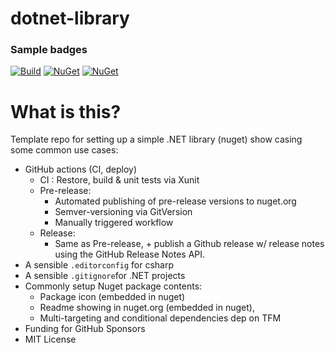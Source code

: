 # dotnet-library

### Sample badges
[![Build](https://github.com/johnkors/dotnet-library/workflows/CI/badge.svg)](https://github.com/johnkors/dotnet-library/actions)
 [![NuGet](https://img.shields.io/nuget/v/SomeClassLib.svg)](https://www.nuget.org/packages/SomeClassLib/)
[![NuGet](https://img.shields.io/nuget/dt/SomeClassLib.svg)](https://www.nuget.org/packages/SomeClassLib/)


# What is this?

Template repo for setting up a simple .NET library (nuget) show casing some common use cases:


- GitHub actions (CI, deploy)
  - CI : Restore, build & unit tests via Xunit
  - Pre-release:
      - Automated publishing of pre-release versions to nuget.org
      - Semver-versioning via GitVersion
      - Manually triggered workflow
  - Release:
      - Same as Pre-release, + publish a Github release w/ release notes using the GitHub Release Notes API.
- A sensible `.editorconfig` for csharp
- A sensible `.gitignore`for .NET projects
- Commonly setup Nuget package contents:
    - Package icon (embedded in nuget)
    - Readme showing in nuget.org (embedded in nuget),
    - Multi-targeting and conditional dependencies dep on TFM
- Funding for GitHub Sponsors
- MIT License


